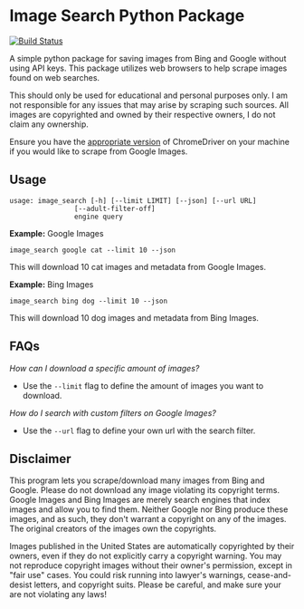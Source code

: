 # Image Search Python Package

[![Build Status](https://travis-ci.org/rushilsrivastava/image-scrapers.svg?branch=master)](https://travis-ci.org/rushilsrivastava/image_search)

A simple python package for saving images from Bing and Google without using API keys. This package utilizes web browsers to help scrape images found on web searches. 

This should only be used for educational and personal purposes only. I am not responsible for any issues that may arise by scraping such sources. All images are copyrighted and owned by their respective owners, I do not claim any ownership.

Ensure you have the [appropriate version](https://sites.google.com/a/chromium.org/chromedriver/downloads) of ChromeDriver on your machine if you would like to scrape from Google Images.

## Usage

	usage: image_search [-h] [--limit LIMIT] [--json] [--url URL]
                    [--adult-filter-off]
                    engine query

**Example:** Google Images

	image_search google cat --limit 10 --json

This will download 10 cat images and metadata from Google Images.

**Example:** Bing Images

	image_search bing dog --limit 10 --json

This will download 10 dog images and metadata from Bing Images.


## FAQs

*How can I download a specific amount of images?*
 - Use the `--limit` flag to define the amount of images you want to download.

*How do I search with custom filters on Google Images?*
 - Use the `--url` flag to define your own url with the search filter.

## Disclaimer

This program lets you scrape/download many images from Bing and Google. Please do not download any image violating its copyright terms. Google Images and Bing Images are merely search engines that index images and allow you to find them. Neither Google nor Bing produce these images, and as such, they don't warrant a copyright on any of the images. The original creators of the images own the copyrights.

Images published in the United States are automatically copyrighted by their owners, even if they do not explicitly carry a copyright warning. You may not reproduce copyright images without their owner's permission, except in "fair use" cases. You could risk running into lawyer's warnings, cease-and-desist letters, and copyright suits. Please be careful, and make sure your are not violating any laws!
